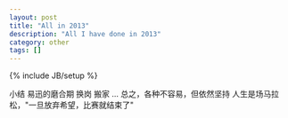 ```yaml
---
layout: post
title: "All in 2013"
description: "All I have done in 2013"
category: other
tags: []
---
```

{% include JB/setup %}

小结
易迅的磨合期
换岗
搬家
...
总之，各种不容易，但依然坚持
人生是场马拉松，"一旦放弃希望，比赛就结束了"
